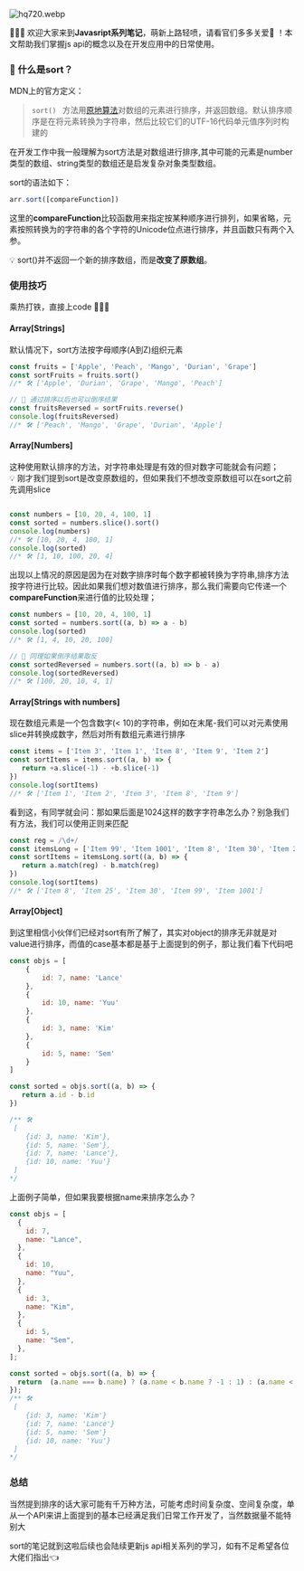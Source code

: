 
![hq720.webp](https://p1-juejin.byteimg.com/tos-cn-i-k3u1fbpfcp/cb465d5637cd42cbb8b220f04cd1732e~tplv-k3u1fbpfcp-watermark.image?)

🎉🎉🎉 欢迎大家来到**Javasript系列笔记**，萌新上路轻喷，请看官们多多关爱🤡 ！本文帮助我们掌握js api的概念以及在开发应用中的日常使用。

### 🎯 什么是sort？
MDN上的官方定义：
> ` sort()  ` 方法用[原地算法](https://en.wikipedia.org/wiki/In-place_algorithm)对数组的元素进行排序，并返回数组。默认排序顺序是在将元素转换为字符串，然后比较它们的UTF-16代码单元值序列时构建的

在开发工作中我一般理解为sort方法是对数组进行排序,其中可能的元素是number类型的数组、string类型的数组还是启发复杂对象类型数组。

sort的语法如下：
```js
arr.sort([compareFunction])
```
这里的**compareFunction**比较函数用来指定按某种顺序进行排列，如果省略，元素按照转换为的字符串的各个字符的Unicode位点进行排序，并且函数只有两个入参。

💡  sort()并不返回一个新的排序数组，而是**改变了原数组**。

### 使用技巧
乘热打铁，直接上code 👻👻👻

#### Array[Strings]
默认情况下，sort方法按字母顺序(A到Z)组织元素  
```js
const fruits = ['Apple', 'Peach', 'Mango', 'Durian', 'Grape']
const sortFruits = fruits.sort()
//* 🛠 ['Apple', 'Durian', 'Grape', 'Mango', 'Peach']

// 🚀 通过排序以后也可以倒序结果
const fruitsReversed = sortFruits.reverse()
console.log(fruitsReversed)
//* 🛠 ['Peach', 'Mango', 'Grape', 'Durian', 'Apple']
```

#### Array[Numbers]
这种使用默认排序的方法，对字符串处理是有效的但对数字可能就会有问题；  
💡 刚才我们提到sort是改变原数组的，但如果我们不想改变原数组可以在sort之前先调用slice
```js

const numbers = [10, 20, 4, 100, 1]
const sorted = numbers.slice().sort()
console.log(numbers)
//* 🛠 [10, 20, 4, 100, 1]
console.log(sorted)
//* 🛠 [1, 10, 100, 20, 4]
```
出现以上情况的原因是因为在对数字排序时每个数字都被转换为字符串,排序方法按字符进行比较。因此如果我们想对数值进行排序，那么我们需要向它传递一个**compareFunction**来进行值的比较处理；
```js
const numbers = [10, 20, 4, 100, 1]
const sorted = numbers.sort((a, b) => a - b)
console.log(sorted)
//* 🛠 [1, 4, 10, 20, 100]

// 🚀 同理如果倒序结果取反
const sortedReversed = numbers.sort((a, b) => b - a)
console.log(sortedReversed)
//* 🛠 [100, 20, 10, 4, 1]
```

#### Array[Strings with numbers]
现在数组元素是一个包含数字(< 10)的字符串，例如在末尾-我们可以对元素使用slice并转换成数字，然后对所有数组元素进行排序
```js
const items = ['Item 3', 'Item 1', 'Item 8', 'Item 9', 'Item 2']
const sortItems = items.sort((a, b) => { 
   return +a.slice(-1) - +b.slice(-1)
})
console.log(sortItems)
//* 🛠 ['Item 1', 'Item 2', 'Item 3', 'Item 8', 'Item 9']
```
看到这，有同学就会问：那如果后面是1024这样的数字字符串怎么办？别急我们有方法，我们可以使用正则来匹配
```js
const reg = /\d+/
const itemsLong = ['Item 99', 'Item 1001', 'Item 8', 'Item 30', 'Item 25']
const sortItems = itemsLong.sort((a, b) => { 
   return a.match(reg) - b.match(reg)
})
console.log(sortItems)
//* 🛠 ['Item 8', 'Item 25', 'Item 30', 'Item 99', 'Item 1001']
```

#### Array[Object]
到这里相信小伙伴们已经对sort有所了解了，其实对object的排序无非就是对value进行排序，而值的case基本都是基于上面提到的例子，那让我们看下代码吧
```js
const objs = [
    {
        id: 7, name: 'Lance'
    },
    {
        id: 10, name: 'Yuu'
    },
    {
        id: 3, name: 'Kim'
    },
    {
        id: 5, name: 'Sem'
    }
]

const sorted = objs.sort((a, b) => { 
   return a.id - b.id
})

/** 🛠
 [
    {id: 3, name: 'Kim'},
    {id: 5, name: 'Sem'},
    {id: 7, name: 'Lance'},
    {id: 10, name: 'Yuu'}
 ]
*/
```
上面例子简单，但如果我要根据name来排序怎么办？
```js
const objs = [
  {
    id: 7,
    name: "Lance",
  },
  {
    id: 10,
    name: "Yuu",
  },
  {
    id: 3,
    name: "Kim",
  },
  {
    id: 5,
    name: "Sem",
  },
];

const sorted = objs.sort((a, b) => {
  return  (a.name === b.name) ? (a.name < b.name ? -1 : 1) : (a.name < b.name ? -1 : 1)
});
/** 🛠
 [
    {id: 3, name: 'Kim'}
    {id: 7, name: 'Lance'}
    {id: 5, name: 'Sem'}
    {id: 10, name: 'Yuu'}
 ]
*/
```

### 总结
当然提到排序的话大家可能有千万种方法，可能考虑时间复杂度、空间复杂度，单从一个API来讲上面提到的基本已经满足我们日常工作开发了，当然数据量不能特别大  

sort的笔记就到这啦后续也会陆续更新js api相关系列的学习，如有不足希望各位大佬们指出👈

